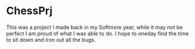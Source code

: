 # ChessPrj
This was a project I made back in my Softmore year, while it may not be perfect I am proud of what I was able to do. I hope to oneday find the time to sit down and iron out all the bugs. 
